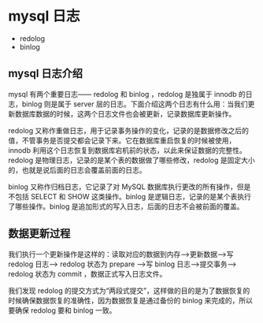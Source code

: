 # mysql 日志
- redolog
- binlog
## mysql 日志介绍
mysql 有两个重要日志—— redolog 和 binlog ，redolog 是独属于 innodb 的日志，binlog 则是属于 server 层的日志。下面介绍这两个日志有什么用：当我们更新数据库数据的时候，这两个日志文件也会被更新，记录数据库更新操作。

redolog 又称作重做日志，用于记录事务操作的变化，记录的是数据修改之后的值，不管事务是否提交都会记录下来。它在数据库重启恢复的时候被使用，innodb 利用这个日志恢复到数据库宕机前的状态，以此来保证数据的完整性。redolog 是物理日志，记录的是某个表的数据做了哪些修改，redolog 是固定大小的，也就是说后面的日志会覆盖前面的日志。

binlog 又称作归档日志，它记录了对 MySQL 数据库执行更改的所有操作，但是不包括 SELECT 和 SHOW 这类操作。binlog 是逻辑日志，记录的是某个表执行了哪些操作。binlog 是追加形式的写入日志，后面的日志不会被前面的覆盖。

## 数据更新过程
我们执行一个更新操作是这样的：读取对应的数据到内存—>更新数据—>写 redolog 日志—> redolog 状态为 prepare —>写 binlog 日志—>提交事务—> redolog 状态为 commit ，数据正式写入日志文件。

我们发现 redolog 的提交方式为“两段式提交”，这样做的目的是为了数据恢复的时候确保数据恢复的准确性，因为数据恢复是通过备份的 binlog 来完成的，所以要确保 redolog 要和 binlog 一致。